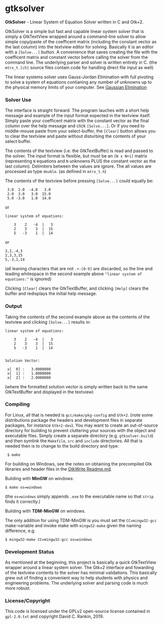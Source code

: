 # gtksolver
**GtkSolver** - Linear System of Equation Solver written in C and Gtk+2.

GtkSolver is a simple but fast and capable linear system solver that is simply a GtkTextView wrapped around a command-line solver to allow simple copy/paste of the coefficent matrix (including the constant vector as the last column) into the textview editor for solving. Basically it is an editor with a `[Solve...]` button.  A convenience that saves creating the file with the coefficent matrix and constant vector before calling the solver from the command line. The underlying parser and solver is written entirely in C. (the `mtrx_t.[ch]` source files contain code for handling direct file input as well)

The linear systems solver uses Gauss-Jordan Elimination with full pivoting to solve a system of equations contianing any number of unknowns up to the physical memory limits of your computer. See [Gaussian Elimination](https://en.wikipedia.org/wiki/Gaussian_elimination)

### Solver Use

The interface is straight forward. The program lauches with a short help message and example of the input format expected in the textview itself. Simply paste your coefficent matrix with the constant vector as the final column over the help message and click `[Solve...]`. Or if you need to middle-mouse paste from your select-buffer, the `[Clear]` button allows you to clear the textview and paste without disturbing the contents of your select buffer.

The contents of the textview (i.e. the GtkTextBuffer) is read and passed to the solver. The input format is flexible, but must be an `[N x N+1]` matrix (representing `N` equations and `N` unknowns PLUS the constant vector as the last column). Delimiters between the values are ignore. The all values are processed as type `double`. (as defined in `mtrx_t.h`)

The contents of the textview before pressing `[Solve...]` could equally be:

     3.0  2.0  -4.0   3.0
     2.0  3.0   3.0  15.0
     5.0 -3.0   1.0  14.0

or


    linear system of equations:

        3    2   -4  |   3
        2    3    3  |  15
        5   -3    1  |  14

or

    3,2,-4,3
    2,3,3,15
    5,-3,1,14

(all leaning characters that are not `.+-[0-9]` are discarded, so the line and leading whitespace in the second example above `"linear system of equations:"` is ignored)

Clicking `[Clear]` clears the GtkTextBuffer, and clicking `[Help]` clears the buffer and redisplays the initial help message.

### Output

Taking the contents of the second example above as the contents of the textview and clicking `[Solve...]` results in:

    linear system of equations:

        3    2   -4  |   3
        2    3    3  |  15
        5   -3    1  |  14


    Solution Vector:

     x[  0] :   3.0000000
     x[  1] :   1.0000000
     x[  2] :   2.0000000

(where the formatted solution vector is simply written back to the same GtkTextBuffer and displayed in the textview)

### Compiling

For Linux, all that is needed is `gcc/make/pkg-config` and `Gtk+2`. (note some distributions package the headers and development files in separate packages, for instance `Gtk+2-dev`). You may want to create an out-of-source directory for building to prevent cluttering your sources with the object and executable files. Simply create a separate directory (e.g. `gtksolver.build`) and then symlink the `Makefile`, `src` and `include` directories. All that is needed then is to change to the build directory and type:

     $ make

For building on Windows, see the notes on obtaining the precompiled Gtk libraries and header files in the [GtkWrite Readme.md](https://github.com/drankinatty/gtkwrite).

Building with **MinGW** on windows:

    $ make os=windows

(the `os=windows` simply appends `.exe` to the executable name so that `strip` finds it correctly.)


Building with **TDM-MinGW** on windows.

The only addition for using TDM-MinGW is you must set the `CC=mingw32-gcc` make-variable and invoke make with `mingw32-make` given the naming difference, e.g.

    $ mingw32-make CC=mingw32-gcc os=windows

### Development Status

As mentioned at the beginning, this project is basically a quick GtkTextView wrapper around a linear system solver. The Gtk+2 interface and fowarding of the textview contents to the solver has minimal validations. This basically grew out of finding a convenient way to help students with physics and engineering problems. The underlying solver and parsing code is much more robust.

### License/Copyright

This code is licensed under the GPLv2 open-source license contained in `gpl-2.0.txt` and copyright David C. Rankin, 2019.
